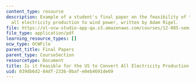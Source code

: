 ```yaml
---
content_type: resource
description: Example of a student's final paper on the feasibility of the U.S. converting
  all electricity production to wind power, written by Adam Rigel.
file: https://ol-ocw-studio-app-qa.s3.amazonaws.com/courses/12-085-seminar-in-environmental-science-spring-2008/039db6d284df23360bafe0eb4691de69_rigel.pdf
file_type: application/pdf
learning_resource_types: []
ocw_type: OCWFile
parent_title: Final Papers
parent_type: CourseSection
resourcetype: Document
title: Is it Feasible for the US to Convert All Electricity Production to Wind Power?
uid: 039db6d2-84df-2336-0baf-e0eb4691de69
---
```

